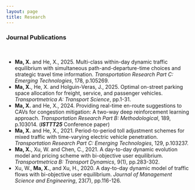 ```yaml
---
layout: page
title: Research
---
```



### Journal Publications
<br>

- **Ma, X.** and He, X., 2025. Multi-class within-day dynamic traffic equilibrium with simultaneous path-and-departure-time choices and strategic travel time information. *Transportation Research Part C: Emerging Technologies*, 178, p.105269.
- **Ma, X.**, He, X. and Holguin-Veras, J., 2025. Optimal on-street parking space allocation for freight, service, and passenger vehicles. *Transportmetrica A: Transport Science*, pp.1-31.
- **Ma, X.** and He, X., 2024. Providing real-time en-route suggestions to CAVs for congestion mitigation: A two-way deep reinforcement learning approach. *Transportation Research Part B: Methodological*, 189, p.103014. (***ISTTT25*** Conference paper)
- **Ma, X.** and He, X., 2021. Period-to-period toll adjustment schemes for mixed traffic with time-varying electric vehicle penetration. *Transportation Research Part C: Emerging Technologies*, 129, p.103237.
- **Ma, X.**, Xu, W. and Chen, C., 2021. A day-to-day dynamic evolution model and pricing scheme with bi-objective user equilibrium. *Transportmetrica B: Transport Dynamics*, 9(1), pp.283-302.
- Xu, W., **Ma, X.**, and Xu, H., 2020. A day-to-day dynamic model of traffic flows with bi-objective user equilibrium. *Journal of Management Science and Engineering*, 23(7), pp.116-126.


<br>



